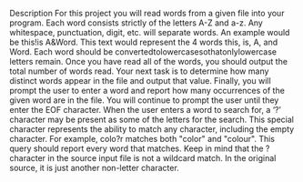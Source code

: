 Description
For this project you will read words from a given file into your program. Each word consists strictly of the letters A-Z and a-z. Any whitespace, punctuation, digit, etc. will separate words. An example would be this!is A&Word. This text would represent the 4 words this, is, A, and Word. Each word should be convertedtolowercasesothatonlylowercase letters remain.
Once you have read all of the words, you should output the total number of words read. Your next task is to determine how many distinct words appear in the file and output that value. Finally, you will prompt the user to enter a word and report how many occurrences of the given word are in the file. You will continue to prompt the user until they enter the EOF character.
When the user enters a word to search for, a ‘?’ character may be present as some of the letters for the search. This special character represents the ability to match any character, including the empty character. For example, colo?r matches both "color" and "colour". This query should report every word that matches.
Keep in mind that the ? character in the source input file is not a wildcard match. In the original source, it is just another non-letter character.
